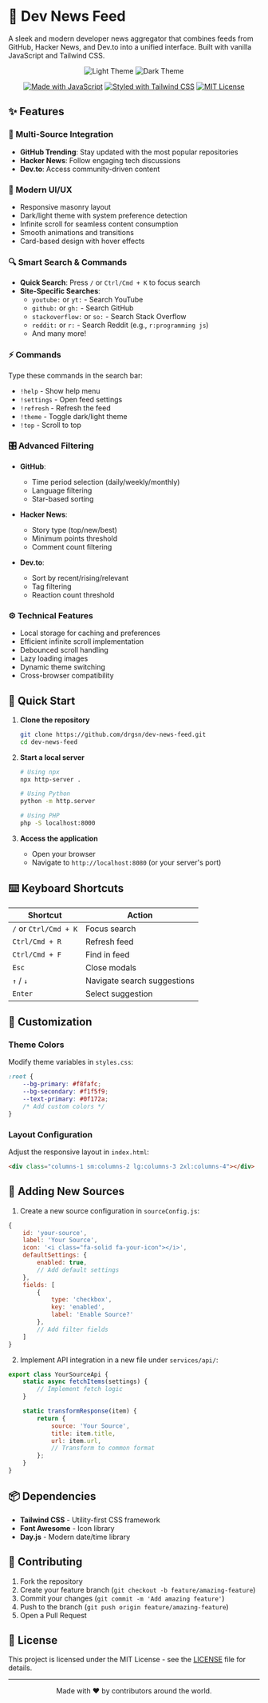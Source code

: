 # 🚀 Dev News Feed

A sleek and modern developer news aggregator that combines feeds from GitHub, Hacker News, and Dev.to into a unified interface. Built with vanilla JavaScript and Tailwind CSS.

<div align="center">

![Light Theme](/screenshots/light-theme.png)
![Dark Theme](/screenshots/dark-theme.png)

[![Made with JavaScript](https://img.shields.io/badge/Made%20with-JavaScript-F7DF1E.svg?style=flat-square&logo=javascript)](https://developer.mozilla.org/en-US/docs/Web/JavaScript)
[![Styled with Tailwind CSS](https://img.shields.io/badge/Styled%20with-Tailwind%20CSS-38B2AC.svg?style=flat-square&logo=tailwind-css)](https://tailwindcss.com)
[![MIT License](https://img.shields.io/badge/License-MIT-green.svg?style=flat-square)](LICENSE)

</div>

## ✨ Features

### 🔄 Multi-Source Integration

-   **GitHub Trending**: Stay updated with the most popular repositories
-   **Hacker News**: Follow engaging tech discussions
-   **Dev.to**: Access community-driven content

### 🎨 Modern UI/UX

-   Responsive masonry layout
-   Dark/light theme with system preference detection
-   Infinite scroll for seamless content consumption
-   Smooth animations and transitions
-   Card-based design with hover effects

### 🔍 Smart Search & Commands

-   **Quick Search**: Press `/` or `Ctrl/Cmd + K` to focus search
-   **Site-Specific Searches**:
    -   `youtube:` or `yt:` - Search YouTube
    -   `github:` or `gh:` - Search GitHub
    -   `stackoverflow:` or `so:` - Search Stack Overflow
    -   `reddit:` or `r:` - Search Reddit (e.g., `r:programming js`)
    -   And many more!

### ⚡ Commands

Type these commands in the search bar:

-   `!help` - Show help menu
-   `!settings` - Open feed settings
-   `!refresh` - Refresh the feed
-   `!theme` - Toggle dark/light theme
-   `!top` - Scroll to top

### 🎛️ Advanced Filtering

-   **GitHub**:

    -   Time period selection (daily/weekly/monthly)
    -   Language filtering
    -   Star-based sorting

-   **Hacker News**:

    -   Story type (top/new/best)
    -   Minimum points threshold
    -   Comment count filtering

-   **Dev.to**:
    -   Sort by recent/rising/relevant
    -   Tag filtering
    -   Reaction count threshold

### ⚙️ Technical Features

-   Local storage for caching and preferences
-   Efficient infinite scroll implementation
-   Debounced scroll handling
-   Lazy loading images
-   Dynamic theme switching
-   Cross-browser compatibility

## 🚀 Quick Start

1. **Clone the repository**

    ```bash
    git clone https://github.com/drgsn/dev-news-feed.git
    cd dev-news-feed
    ```

2. **Start a local server**

    ```bash
    # Using npx
    npx http-server .

    # Using Python
    python -m http.server

    # Using PHP
    php -S localhost:8000
    ```

3. **Access the application**
    - Open your browser
    - Navigate to `http://localhost:8080` (or your server's port)

## ⌨️ Keyboard Shortcuts

| Shortcut              | Action                      |
| --------------------- | --------------------------- |
| `/` or `Ctrl/Cmd + K` | Focus search                |
| `Ctrl/Cmd + R`        | Refresh feed                |
| `Ctrl/Cmd + F`        | Find in feed                |
| `Esc`                 | Close modals                |
| `↑` / `↓`             | Navigate search suggestions |
| `Enter`               | Select suggestion           |

## 🎨 Customization

### Theme Colors

Modify theme variables in `styles.css`:

```css
:root {
    --bg-primary: #f8fafc;
    --bg-secondary: #f1f5f9;
    --text-primary: #0f172a;
    /* Add custom colors */
}
```

### Layout Configuration

Adjust the responsive layout in `index.html`:

```html
<div class="columns-1 sm:columns-2 lg:columns-3 2xl:columns-4"></div>
```

## 🧩 Adding New Sources

1. Create a new source configuration in `sourceConfig.js`:

```javascript
{
    id: 'your-source',
    label: 'Your Source',
    icon: '<i class="fa-solid fa-your-icon"></i>',
    defaultSettings: {
        enabled: true,
        // Add default settings
    },
    fields: [
        {
            type: 'checkbox',
            key: 'enabled',
            label: 'Enable Source?'
        },
        // Add filter fields
    ]
}
```

2. Implement API integration in a new file under `services/api/`:

```javascript
export class YourSourceApi {
    static async fetchItems(settings) {
        // Implement fetch logic
    }

    static transformResponse(item) {
        return {
            source: 'Your Source',
            title: item.title,
            url: item.url,
            // Transform to common format
        };
    }
}
```

## 📦 Dependencies

-   **Tailwind CSS** - Utility-first CSS framework
-   **Font Awesome** - Icon library
-   **Day.js** - Modern date/time library

## 🤝 Contributing

1. Fork the repository
2. Create your feature branch (`git checkout -b feature/amazing-feature`)
3. Commit your changes (`git commit -m 'Add amazing feature'`)
4. Push to the branch (`git push origin feature/amazing-feature`)
5. Open a Pull Request

## 📝 License

This project is licensed under the MIT License - see the [LICENSE](LICENSE) file for details.

---

<div align="center">
Made with ❤️ by contributors around the world.
</div>
